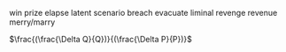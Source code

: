 win prize
elapse
latent
scenario
breach
evacuate
liminal
revenge revenue
merry/marry

$\frac{(\frac{\Delta Q}{Q})}{(\frac{\Delta P}{P})}$